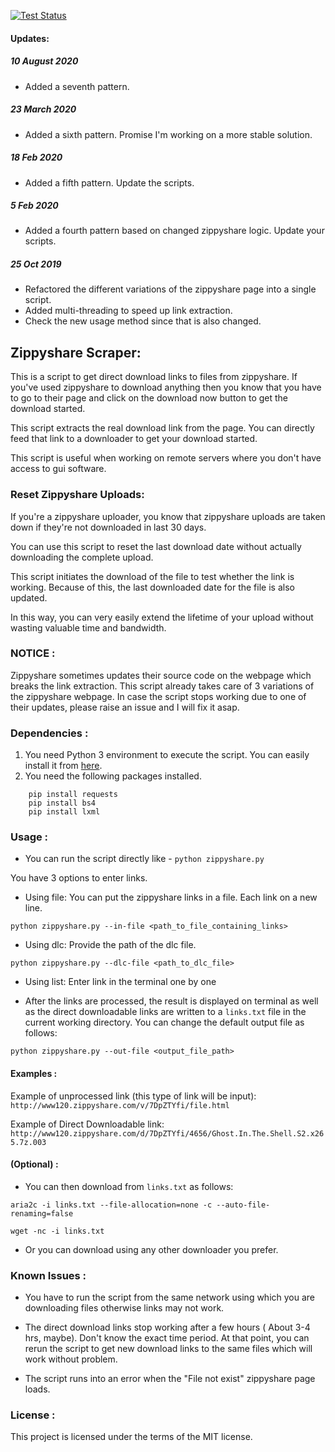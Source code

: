 [![Test Status](https://travis-ci.com/Cartmanishere/zippyshare-scraper.svg?branch=master)](https://travis-ci.com/Cartmanishere/zippyshare-scraper)

#### Updates:

##### 10 August 2020
- Added a seventh pattern.

##### 23 March 2020
- Added a sixth pattern. Promise I'm working on a more stable solution.

##### 18 Feb 2020
- Added a fifth pattern. Update the scripts.

##### 5 Feb 2020
- Added a fourth pattern based on changed zippyshare logic. Update your scripts.

##### 25 Oct 2019
- Refactored the different variations of the zippyshare page into a single script.
- Added multi-threading to speed up link extraction.
- Check the new usage method since that is also changed.

## Zippyshare Scraper:

This is a script to get direct download links to files from zippyshare. If you've used zippyshare to download anything then you know that you have to go to their page and click on the download now button to get the download started.

This script extracts the real download link from the page. You can directly feed that link to a downloader to get your download started.

This script is useful when working on remote servers where you don't have access to gui software.

### Reset Zippyshare Uploads:

If you're a zippyshare uploader, you know that zippyshare uploads are taken down if they're not downloaded in last 30 days.

You can use this script to reset the last download date without actually downloading the complete upload.

This script initiates the download of the file to test whether the link is working. Because of this, the last downloaded date for the file is also updated.

In this way, you can very easily extend the lifetime of your upload without wasting valuable time and bandwidth.

### NOTICE :

Zippyshare sometimes updates their source code on the webpage which breaks the link extraction. This script already takes care of 3 variations of the zippyshare webpage.
In case the script stops working due to one of their updates, please raise an issue and I will fix it asap.
### Dependencies :

1. You need Python 3 environment to execute the script. You can easily install it from [here](https://www.python.org/downloads/).
2. You need the following packages installed.
```
	pip install requests
	pip install bs4
	pip install lxml
```

### Usage :

* You can run the script directly like -
```python zippyshare.py```

You have 3 options to enter links.

* Using file: You can put the zippyshare links in a file. Each link on a new line.
```
python zippyshare.py --in-file <path_to_file_containing_links>
```
* Using dlc: Provide the path of the dlc file.
```
python zippyshare.py --dlc-file <path_to_dlc_file>
```
* Using list: Enter link in the terminal one by one

* After the links are processed, the result is displayed on terminal as well as the direct downloadable links are written to a ```links.txt``` file in the current working directory.
You can change the default output file as follows:
```
python zippyshare.py --out-file <output_file_path>
```
#### Examples :

Example of unprocessed link (this type of link will be input): ```http://www120.zippyshare.com/v/7DpZTYfi/file.html```

Example of Direct Downloadable link: ```http://www120.zippyshare.com/d/7DpZTYfi/4656/Ghost.In.The.Shell.S2.x265.7z.003```

#### (Optional) :

* You can then download from ```links.txt``` as follows:

```aria2c -i links.txt --file-allocation=none -c --auto-file-renaming=false```

```wget -nc -i links.txt```

* Or you can download using any other downloader you prefer.

### Known Issues :

* You have to run the script from the same network using which you are downloading files otherwise links may not work.

* The direct download links stop working after a few hours ( About 3-4 hrs, maybe). Don't know the exact time period.  At that point, you can rerun the script to get new download links to the same files which will work without problem.

* The script runs into an error when the "File not exist" zippyshare page loads.
### License :

This project is licensed under the terms of the MIT license.

